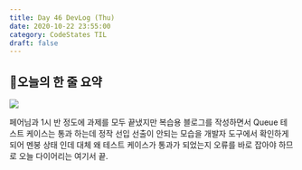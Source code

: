 ```yaml
---
title: Day 46 DevLog (Thu)
date: 2020-10-22 23:55:00
category: CodeStates TIL
draft: false
---
```


## 🤔오늘의 한 줄 요약

![](https://t1.daumcdn.net/cfile/blog/2226984C581E7DF821)

페어님과 1시 반 정도에 과제를 모두 끝냈지만 복습용 블로그를 작성하면서 Queue 테스트 케이스는 통과 하는데 정작 선입 선출이 안되는 모습을 개발자 도구에서 확인하게 되어 멘붕 상태 인데 대체 왜 테스트 케이스가 통과가 되었는지 오류를 바로 잡아야 하므로 오늘 다이어리는 여기서 끝.
